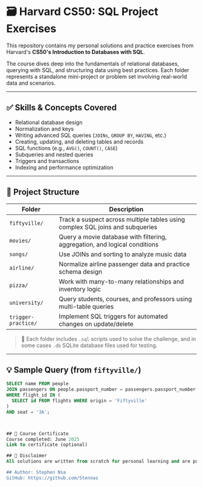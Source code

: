 # 🗃️ Harvard CS50: SQL Project Exercises

This repository contains my personal solutions and practice exercises from Harvard's **CS50's Introduction to Databases with SQL**.

The course dives deep into the fundamentals of relational databases, querying with SQL, and structuring data using best practices. Each folder represents a standalone mini-project or problem set involving real-world data and scenarios.

---

## ✅ Skills & Concepts Covered

- Relational database design
- Normalization and keys
- Writing advanced SQL queries (`JOINs`, `GROUP BY`, `HAVING`, etc.)
- Creating, updating, and deleting tables and records
- SQL functions (e.g., `AVG()`, `COUNT()`, `CASE`)
- Subqueries and nested queries
- Triggers and transactions
- Indexing and performance optimization

---

## 📁 Project Structure

| Folder | Description |
|--------|-------------|
| `fiftyville/` | Track a suspect across multiple tables using complex SQL joins and subqueries |
| `movies/`     | Query a movie database with filtering, aggregation, and logical conditions |
| `songs/`      | Use JOINs and sorting to analyze music data |
| `airline/`    | Normalize airline passenger data and practice schema design |
| `pizza/`      | Work with many-to-many relationships and inventory logic |
| `university/` | Query students, courses, and professors using multi-table queries |
| `trigger-practice/` | Implement SQL triggers for automated changes on update/delete |

> 📌 Each folder includes `.sql` scripts used to solve the challenge, and in some cases `.db` SQLite database files used for testing.

---

## 💡 Sample Query (from `fiftyville/`)
```sql
SELECT name FROM people
JOIN passengers ON people.passport_number = passengers.passport_number
WHERE flight_id IN (
  SELECT id FROM flights WHERE origin = 'Fiftyville'
)
AND seat = '3A';



## 🧾 Course Certificate
Course completed: June 2025
Link to certificate (optional)

## 🔐 Disclaimer
All solutions are written from scratch for personal learning and are publicly available only after the course completion. Please don’t copy and submit as your own if you're currently enrolled.

## Author: Stephen Nsa
GitHub: https://github.com/Stennas

